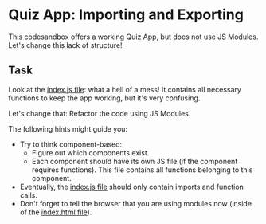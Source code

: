 # Quiz App: Importing and Exporting

This codesandbox offers a working Quiz App, but does not use JS Modules. Let's change this lack of structure!

## Task

Look at the [index.js file](./index.js): what a hell of a mess! It contains all necessary functions to keep the app working, but it's very confusing.

Let's change that: Refactor the code using JS Modules.

The following hints might guide you:

- Try to think component-based:
  - Figure out which components exist.
  - Each component should have its own JS file (if the component requires functions). This file contains all functions belonging to this component.
- Eventually, the [index.js file](./index.js) should only contain imports and function calls.
- Don't forget to tell the browser that you are using modules now (inside of the [index.html file](./index.html)).
